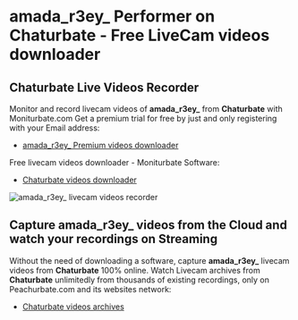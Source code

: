 # amada_r3ey_ Performer on Chaturbate - Free LiveCam videos downloader

## Chaturbate Live Videos Recorder

Monitor and record livecam videos of **amada_r3ey_** from **Chaturbate** with Moniturbate.com
Get a premium trial for free by just and only registering with your Email address:
* [amada_r3ey_ Premium videos downloader](https://moniturbate.com/request-demo-licence-key.html)

Free livecam videos downloader - Moniturbate Software:
* [Chaturbate videos downloader](https://moniturbate.com/moniturbate-download-software.html)

![amada_r3ey_ livecam videos recorder](https://peachurnet.com/templates/moniturbate-software.png)


## Capture amada_r3ey_ videos from the Cloud and watch your recordings on Streaming

Without the need of downloading a software, capture **amada_r3ey_** livecam videos from **Chaturbate** 100% online.
Watch Livecam archives from **Chaturbate** unlimitedly from thousands of existing recordings, only on Peachurbate.com and its websites network:
* [Chaturbate videos archives](https://peachurnet.com/)
